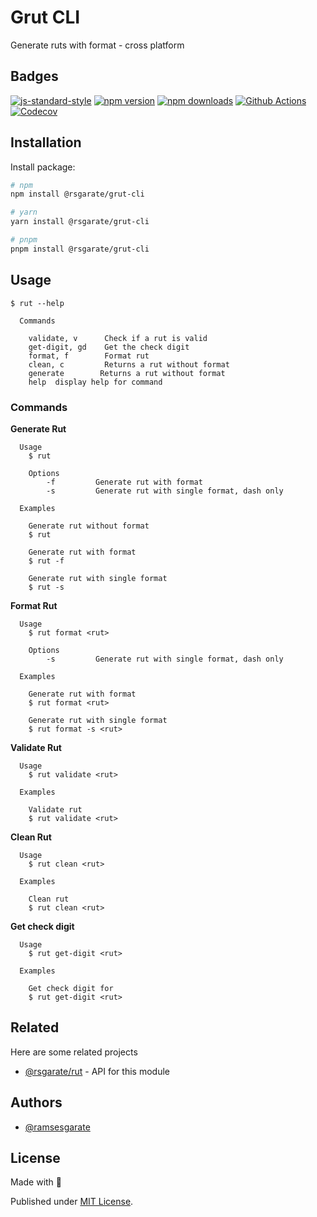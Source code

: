 # Grut CLI

Generate ruts with format - cross platform

## Badges
[![js-standard-style][lint-standard-src]][lint-standard-href]
[![npm version][npm-version-src]][npm-version-href]
[![npm downloads][npm-downloads-src]][npm-downloads-href]
[![Github Actions][github-actions-src]][github-actions-href]
[![Codecov][codecov-src]][codecov-href]


[lint-standard-src]: https://img.shields.io/badge/code%20style-standard-brightgreen.svg
[lint-standard-href]: http://standardjs.com

[npm-version-src]: https://img.shields.io/npm/v/@rsgarate/grut-cli?style=flat-square
[npm-version-href]: https://npmjs.com/package/@rsgarate/grut-cli

[npm-downloads-src]: https://img.shields.io/npm/dm/@rsgarate/grut-cli?style=flat-square
[npm-downloads-href]: https://npmjs.com/package/@rsgarate/grut-cli

[github-actions-src]: https://img.shields.io/github/workflow/status/ramsesgarate/grut-cli/ci/main?style=flat-square
[github-actions-href]: https://github.com/ramsesgarate/grut-cli/actions?query=workflow%3Aci

[codecov-src]: https://img.shields.io/codecov/c/gh/ramsesgarate/grut-cli/main?style=flat-square
[codecov-href]: https://codecov.io/gh/ramsesgarate/grut-cli

## Installation

Install package:

```bash
# npm
npm install @rsgarate/grut-cli

# yarn
yarn install @rsgarate/grut-cli

# pnpm
pnpm install @rsgarate/grut-cli
```
    
## Usage

```
$ rut --help

  Commands

    validate, v      Check if a rut is valid
    get-digit, gd    Get the check digit
    format, f        Format rut
    clean, c         Returns a rut without format
    generate        Returns a rut without format
    help  display help for command
```

### Commands

**Generate Rut**

```
  Usage
    $ rut
      
    Options
        -f         Generate rut with format
        -s         Generate rut with single format, dash only

  Examples
        
    Generate rut without format
    $ rut

    Generate rut with format
    $ rut -f

    Generate rut with single format
    $ rut -s
```

**Format Rut**

```
  Usage
    $ rut format <rut>
      
    Options
        -s         Generate rut with single format, dash only

  Examples

    Generate rut with format
    $ rut format <rut>

    Generate rut with single format
    $ rut format -s <rut>
```

**Validate Rut**

```
  Usage
    $ rut validate <rut>

  Examples

    Validate rut
    $ rut validate <rut>
```

**Clean Rut**

```
  Usage
    $ rut clean <rut>

  Examples

    Clean rut
    $ rut clean <rut>
```

**Get check digit**

```
  Usage
    $ rut get-digit <rut>

  Examples

    Get check digit for
    $ rut get-digit <rut>
```

## Related

Here are some related projects

- [@rsgarate/rut](https://github.com/ramsesgarate/rutjs) - API for this module


## Authors

- [@ramsesgarate](https://www.github.com/ramsesgarate)


## License

Made with 💛

Published under [MIT License](./LICENSE).